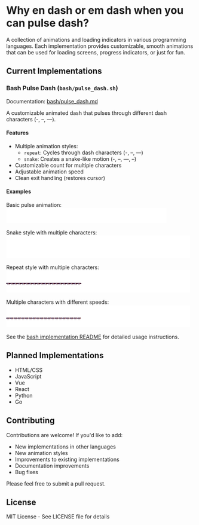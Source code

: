 # Why en dash or em dash when you can pulse dash?

A collection of animations and loading indicators in various programming languages. Each implementation provides customizable, smooth animations that can be used for loading screens, progress indicators, or just for fun.

## Current Implementations

### Bash Pulse Dash (`bash/pulse_dash.sh`)

Documentation: [bash/pulse_dash.md](bash/pulse_dash.md)

A customizable animated dash that pulses through different dash characters (-, –, —).

#### Features
- Multiple animation styles:
  - `repeat`: Cycles through dash characters (-, –, —)
  - `snake`: Creates a snake-like motion (-, –, —, –)
- Customizable count for multiple characters
- Adjustable animation speed
- Clean exit handling (restores cursor)

#### Examples

Basic pulse animation:  
![Basic Pulse](assets/pulse-basic.gif)

Snake style with multiple characters:  
![Snake Style](assets/pulse-snake.gif)

Repeat style with multiple characters:  
![Repeat Style](assets/pulse-repeat.gif)

Multiple characters with different speeds:  
![Speed Demo](assets/pulse-speed.gif)

See the [bash implementation README](bash/README.md) for detailed usage instructions.

## Planned Implementations

- HTML/CSS
- JavaScript
- Vue
- React
- Python
- Go


## Contributing

Contributions are welcome! If you'd like to add:
- New implementations in other languages
- New animation styles
- Improvements to existing implementations
- Documentation improvements
- Bug fixes

Please feel free to submit a pull request.

## License

MIT License - See LICENSE file for details
